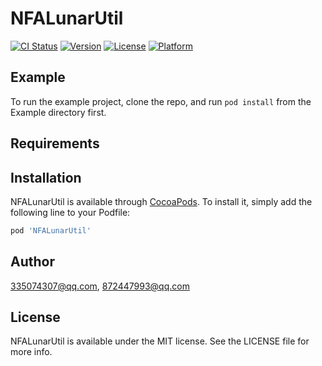 # NFALunarUtil

[![CI Status](https://img.shields.io/travis/335074307@qq.com/NFALunarUtil.svg?style=flat)](https://travis-ci.org/335074307@qq.com/NFALunarUtil)
[![Version](https://img.shields.io/cocoapods/v/NFALunarUtil.svg?style=flat)](https://cocoapods.org/pods/NFALunarUtil)
[![License](https://img.shields.io/cocoapods/l/NFALunarUtil.svg?style=flat)](https://cocoapods.org/pods/NFALunarUtil)
[![Platform](https://img.shields.io/cocoapods/p/NFALunarUtil.svg?style=flat)](https://cocoapods.org/pods/NFALunarUtil)

## Example

To run the example project, clone the repo, and run `pod install` from the Example directory first.

## Requirements

## Installation

NFALunarUtil is available through [CocoaPods](https://cocoapods.org). To install
it, simply add the following line to your Podfile:

```ruby
pod 'NFALunarUtil'
```

## Author

335074307@qq.com, 872447993@qq.com

## License

NFALunarUtil is available under the MIT license. See the LICENSE file for more info.

